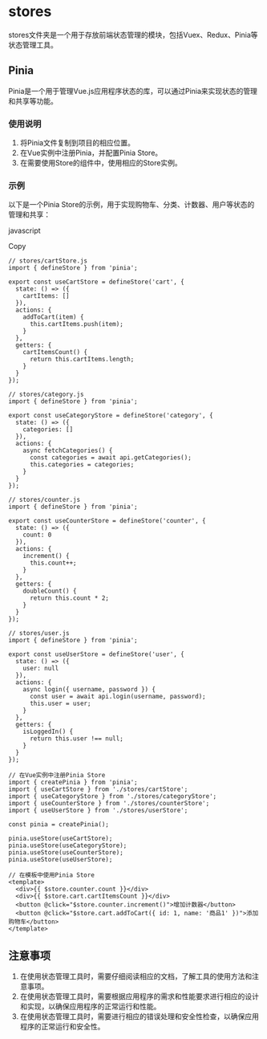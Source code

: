 # stores

stores文件夹是一个用于存放前端状态管理的模块，包括Vuex、Redux、Pinia等状态管理工具。

## Pinia

Pinia是一个用于管理Vue.js应用程序状态的库，可以通过Pinia来实现状态的管理和共享等功能。

### 使用说明

1. 将Pinia文件复制到项目的相应位置。
2. 在Vue实例中注册Pinia，并配置Pinia Store。
3. 在需要使用Store的组件中，使用相应的Store实例。

### 示例

以下是一个Pinia Store的示例，用于实现购物车、分类、计数器、用户等状态的管理和共享：

javascript

Copy

```
// stores/cartStore.js
import { defineStore } from 'pinia';

export const useCartStore = defineStore('cart', {
  state: () => ({
    cartItems: []
  }),
  actions: {
    addToCart(item) {
      this.cartItems.push(item);
    }
  },
  getters: {
    cartItemsCount() {
      return this.cartItems.length;
    }
  }
});

// stores/category.js
import { defineStore } from 'pinia';

export const useCategoryStore = defineStore('category', {
  state: () => ({
    categories: []
  }),
  actions: {
    async fetchCategories() {
      const categories = await api.getCategories();
      this.categories = categories;
    }
  }
});

// stores/counter.js
import { defineStore } from 'pinia';

export const useCounterStore = defineStore('counter', {
  state: () => ({
    count: 0
  }),
  actions: {
    increment() {
      this.count++;
    }
  },
  getters: {
    doubleCount() {
      return this.count * 2;
    }
  }
});

// stores/user.js
import { defineStore } from 'pinia';

export const useUserStore = defineStore('user', {
  state: () => ({
    user: null
  }),
  actions: {
    async login({ username, password }) {
      const user = await api.login(username, password);
      this.user = user;
    }
  },
  getters: {
    isLoggedIn() {
      return this.user !== null;
    }
  }
});

// 在Vue实例中注册Pinia Store
import { createPinia } from 'pinia';
import { useCartStore } from './stores/cartStore';
import { useCategoryStore } from './stores/categoryStore';
import { useCounterStore } from './stores/counterStore';
import { useUserStore } from './stores/userStore';

const pinia = createPinia();

pinia.useStore(useCartStore);
pinia.useStore(useCategoryStore);
pinia.useStore(useCounterStore);
pinia.useStore(useUserStore);

// 在模板中使用Pinia Store
<template>
  <div>{{ $store.counter.count }}</div>
  <div>{{ $store.cart.cartItemsCount }}</div>
  <button @click="$store.counter.increment()">增加计数器</button>
  <button @click="$store.cart.addToCart({ id: 1, name: '商品1' })">添加购物车</button>
</template>
```

## 注意事项

1. 在使用状态管理工具时，需要仔细阅读相应的文档，了解工具的使用方法和注意事项。
2. 在使用状态管理工具时，需要根据应用程序的需求和性能要求进行相应的设计和实现，以确保应用程序的正常运行和性能。
3. 在使用状态管理工具时，需要进行相应的错误处理和安全性检查，以确保应用程序的正常运行和安全性。
